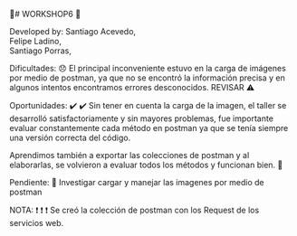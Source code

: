 🥇# WORKSHOP6 🥇

Developed by:
Santiago Acevedo,  
Felipe Ladino,  
Santiago Porras,  

Dificultades: 😞
El principal inconveniente estuvo en la carga de imágenes por medio de postman, ya que no se encontró la información precisa y en algunos intentos encontramos errores desconocidos. REVISAR ⚠️

Oportunidades: ✔️ ✔️
Sin tener en cuenta la carga de la imagen, el taller se desarrolló satisfactoriamente y sin mayores problemas, fue importante evaluar constantemente cada método en postman ya que se tenía siempre una versión correcta del código.

Aprendimos también a exportar las colecciones de postman y al elaborarlas, se volvieron a evaluar todos los métodos y funcionan bien. 📗

Pendiente: 🚨
Investigar cargar y manejar las imagenes por medio de postman

NOTA: ❗ ❗ ❗
Se creó la colección de postman con los Request de los servicios web.
